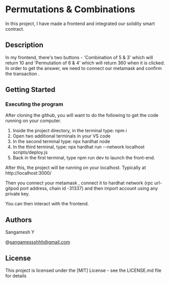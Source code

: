 # Permutations & Combinations

In this project, I have made a frontend and integrated our solidity smart contract. 

## Description

In my frontend, there's two buttons - 'Combination of 5 & 3' which will return 10 and 'Permutation of 6 & 4' which will return 360 when it is clicked. In order to get the answer, we need to connect our metamask and confirm the transaction .

## Getting Started

### Executing the program

After cloning the github, you will want to do the following to get the code running on your computer.

1. Inside the project directory, in the terminal type: npm i
2. Open two additional terminals in your VS code
3. In the second terminal type: npx hardhat node
4. In the third terminal, type: npx hardhat run --network localhost scripts/deploy.js
5. Back in the first terminal, type npm run dev to launch the front-end.

After this, the project will be running on your localhost. 
Typically at http://localhost:3000/

Then you connect your metamask , connect it to hardhat network (rpc url- gitpod port address, chain id -31337) and then import account using any private key.

You can then interact with the frontend.

## Authors 

Sangamesh Y

@sangamessshhh@gmail.com

## License

This project is licensed under the [MIT] License - see the LICENSE.md file for details
